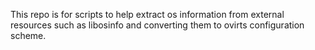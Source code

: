 
This repo is for scripts to help extract os information from external resources
such as libosinfo and converting them to ovirts configuration scheme.

